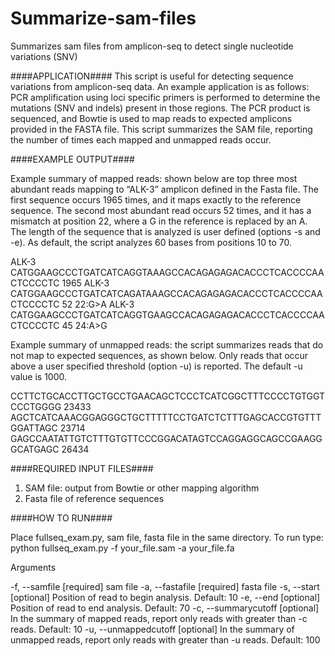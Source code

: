 # Summarize-sam-files
Summarizes sam files from amplicon-seq to detect single nucleotide variations (SNV)

 ####APPLICATION####
This script is useful for detecting sequence variations from amplicon-seq data. An example application is as follows: PCR amplification using loci specific primers is performed to determine the mutations (SNV and indels) present in those regions. The PCR product is sequenced, and Bowtie is used to map reads to expected amplicons provided in the FASTA file. This script summarizes the SAM file, reporting the number of times each mapped and unmapped reads occur. 

####EXAMPLE OUTPUT####

Example summary of mapped reads: shown below are top three most abundant reads mapping to “ALK-3” amplicon defined in the Fasta file. The first sequence occurs 1965 times, and it maps exactly to the reference sequence. The second most abundant read occurs 52 times, and it has a mismatch at position 22, where a G in the reference is replaced by an A. The length of the sequence that is analyzed is user defined (options -s and -e). As default, the script analyzes 60 bases from positions 10 to 70. 

ALK-3 CATGGAAGCCCTGATCATCAGGTAAAGCCACAGAGAGACACCCTCACCCCAACTCCCCTC 1965	
ALK-3	CATGGAAGCCCTGATCATCAGATAAAGCCACAGAGAGACACCCTCACCCCAACTCCCCTC	52 22:G>A
ALK-3	CATGGAAGCCCTGATCATCAGGTGAAGCCACAGAGAGACACCCTCACCCCAACTCCCCTC 45 24:A>G

Example summary of unmapped reads: the script summarizes reads that do not map to expected sequences, as shown below. Only reads that occur above a user specified threshold (option -u) is reported. The default -u value is 1000.

CCTTCTGCACCTTGCTGCCTGAACAGCTCCCTCATCGGCTTTCCCCTGTGGTCCCTGGGG	23433
AGCTCATCAAACGGAGGGCTGCTTTTTCCTGATCTCTTTGAGCACCGTGTTTGGATTAGC	23714
GAGCCAATATTGTCTTTGTGTTCCCGGACATAGTCCAGGAGGCAGCCGAAGGGCATGAGC	26434

####REQUIRED INPUT FILES####

1)	SAM file: output from Bowtie or other mapping algorithm
2)	Fasta file of reference sequences 

####HOW TO RUN####

Place fullseq_exam.py, sam file, fasta file in the same directory. To run type: 
python fullseq_exam.py -f your_file.sam -a your_file.fa 

Arguments

-f, --samfile	[required] sam file
-a, --fastafile	[required] fasta file
-s, --start	[optional] Position of read to begin analysis. Default: 10 
-e, --end	[optional] Position of read to end analysis. Default: 70
-c, --summarycutoff	[optional] In the summary of mapped reads, report only reads with greater than -c reads. Default: 10
-u, --unmappedcutoff	[optional] In the summary of unmapped reads, report only reads with greater than -u reads. Default: 100

